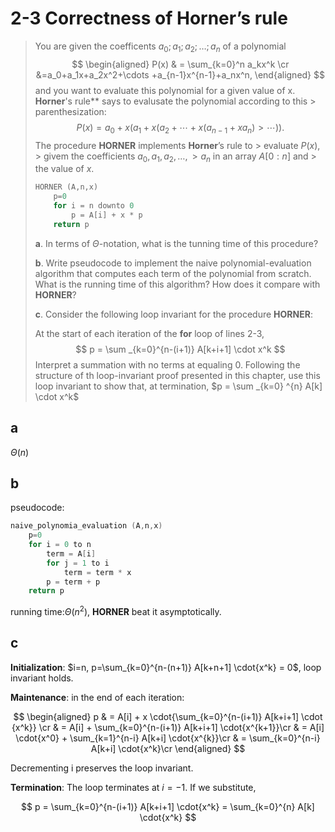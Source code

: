 # 2-3 Correctness of **Horner**’s rule

> You are given the coefficents $a_0; a_1; a_2; \dots; a_n$ of a polynomial
> $$
> \begin{aligned}
>     P(x) & = \sum_{k=0}^n a_kx^k \cr
>     &=a_0+a_1x+a_2x^2+\cdots +a_{n-1}x^{n-1}+a_nx^n,
> \end{aligned}
> $$
> and you want to evaluate this polynomial for a given value of x. **Horner**'s rule** says to evalusate the polynomial according to this > parenthesization:
> $$
> P(x) = a_0 + x ( a_1 + x ( a_2 + \cdots + x ( a_{n-1} + x a_n) > \cdots )).
> $$
> The procedure **HORNER** implements **Horner**’s rule to > evaluate $P(x)$, > givem the coefficients $a_0,a_1,a_2,\dots,> a_n$ in an array $A[0:n]$ and > the value of $x$.
>
> ```cpp
> HORNER (A,n,x)
>     p=0
>     for i = n downto 0
>         p = A[i] + x * p
>     return p
> ```
>
> **a**. In terms of $\Theta$-notation, what is the tunning time of this procedure?
>
> **b**. Write pseudocode to implement the naive polynomial-evaluation algorithm that computes each term of the polynomial from scratch. What is the running time of this algorithm? How does it compare with **HORNER**?
>
> **c**. Consider the following loop invariant for the procedure **HORNER**:
>
> At the start of each iteration of the **for** loop of lines 2-3,
> $$
> p = \sum _{k=0}^{n-(i+1)} A[k+i+1] \cdot x^k
> $$
> Interpret a summation with no terms at equaling 0. Following the structure of th loop-invariant proof presented in this chapter, use this loop invariant to show that, at termination, $p = \sum _{k=0} ^{n} A[k] \cdot x^k$

## **a**

$\Theta(n)$

## **b**

pseudocode:

```cpp
naive_polynomia_evaluation (A,n,x)
    p=0
    for i = 0 to n
        term = A[i]
        for j = 1 to i
            term = term * x
        p = term + p
    return p
```

$\text{running time:} \Theta (n^2)$, **HORNER** beat it asymptotically.

## **c**

**Initialization**: $i=n, p=\sum_{k=0}^{n-(n+1)} A[k+n+1] \cdot{x^k} = 0$, loop invariant holds.

**Maintenance**: in the end of each iteration:

$$
\begin{aligned}
    p & =  A[i] + x \cdot{\sum_{k=0}^{n-(i+1)} A[k+i+1] \cdot {x^k}} \cr
    & =  A[i] + \sum_{k=0}^{n-(i+1)} A[k+i+1] \cdot{x^{k+1}}\cr
    & = A[i] \cdot{x^0} + \sum_{k=1}^{n-i} A[k+i] \cdot{x^{k}}\cr
    & = \sum_{k=0}^{n-i} A[k+i] \cdot{x^k}\cr
\end{aligned}
$$

Decrementing i preserves the loop invariant.

**Termination**: The loop terminates at $i=−1$. If we substitute,

$$
p = \sum_{k=0}^{n-(i+1)} A[k+i+1] \cdot{x^k} = \sum_{k=0}^{n} A[k] \cdot{x^k}
$$
